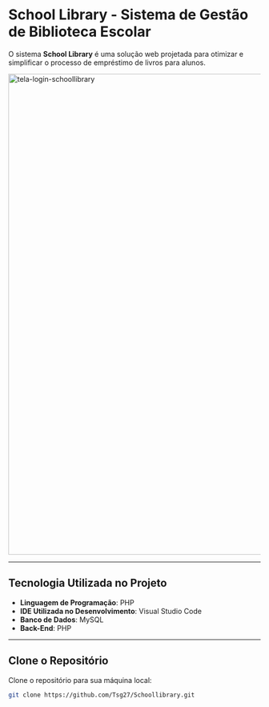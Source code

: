 # School Library - Sistema de Gestão de Biblioteca Escolar

O sistema **School Library** é uma solução web projetada para otimizar e simplificar o processo de empréstimo de livros para alunos.

<img width="960" alt="tela-login-schoollibrary" src="https://github.com/user-attachments/assets/51fd3c8e-e3c4-44b7-a3b3-465cfd8bbd13">

---

## Tecnologia Utilizada no Projeto

- **Linguagem de Programação**: PHP  
- **IDE Utilizada no Desenvolvimento**: Visual Studio Code  
- **Banco de Dados**: MySQL  
- **Back-End**: PHP  

---

## Clone o Repositório

Clone o repositório para sua máquina local:

```bash
git clone https://github.com/Tsg27/Schoollibrary.git
